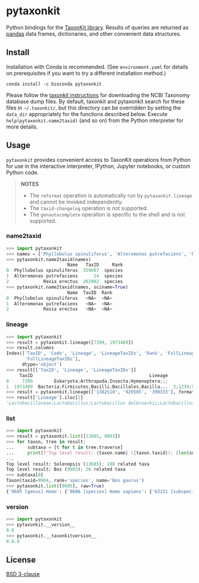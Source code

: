 # pytaxonkit

Python bindings for the [TaxonKit library](https://bioinf.shenwei.me/taxonkit/).
Results of queries are returned as [pandas](https://pandas.pydata.org/) data frames, dictionaries, and other convenient data structures.


## Install

Installation with Conda is recommended.
(See `environment.yaml` for details on prerequisites if you want to try a different installation method.)

```
conda install -c bioconda pytaxonkit
```

Please follow the [taxonkit instructions](https://bioinf.shenwei.me/taxonkit/usage/#taxonkit) for downloading the NCBI Taxonomy database dump files.
By default, taxonkit and pytaxonkit search for these files in `~/.taxonkit/`, but this directory can be overridden by setting the `data_dir` appropriately for the functions described below.
Execute `help(pytaxonkit.name2taxid)` (and so on) from the Python interpreter for more details.


## Usage

`pytaxonkit` provides convenient access to TaxonKit operations from Python for use in the interactive interpreter, IPython, Jupyter notebooks, or custom Python code.

> **NOTES**
> - The `reformat` operation is automatically run by `pytaxonkit.lineage` and cannot be invoked independently.
> - The `taxid-changelog` operation is not supported.
> - The `genautocomplete` operation is specific to the shell and is not supported.

### name2taxid

```python
>>> import pytaxonkit
>>> names = ['Phyllobolus spinuliferus', 'Alteromonas putrefaciens', 'Rexia erectus']
>>> pytaxonkit.name2taxid(names)
                       Name   TaxID     Rank
0  Phyllobolus spinuliferus  359607  species
1  Alteromonas putrefaciens      24  species
2             Rexia erectus  262902  species
>>> pytaxonkit.name2taxid(names, sciname=True)
                       Name  TaxID  Rank
0  Phyllobolus spinuliferus   <NA>  <NA>
1  Alteromonas putrefaciens   <NA>  <NA>
2             Rexia erectus   <NA>  <NA>
```

### lineage

```python
>>> import pytaxonkit
>>> result = pytaxonkit.lineage([7399, 1973489])
>>> result.columns
Index(['TaxID', 'Code', 'Lineage', 'LineageTaxIDs', 'Rank', 'FullLineage',
       'FullLineageTaxIDs'],
      dtype='object')
>>> result[['TaxID', 'Lineage', 'LineageTaxIDs']]
     TaxID                                            Lineage                          LineageTaxIDs
0     7399        Eukaryota;Arthropoda;Insecta;Hymenoptera;;;                2759;6656;50557;7399;;;
1  1973489  Bacteria;Firmicutes;Bacilli;Bacillales;Bacilla...  2;1239;91061;1385;186817;1386;1973489
>>> result = pytaxonkit.lineage(['1382510', '929505', '390333'], formatstr='{f};{g};{s};{S}')
>>> result['Lineage'].iloc[2]
'Lactobacillaceae;Lactobacillus;Lactobacillus delbrueckii;Lactobacillus delbrueckii subsp. bulgaricus'
```

### list

```python
>>> import pytaxonkit
>>> result = pytaxonkit.list([13685, 9903])
>>> for taxon, tree in result:
...     subtaxa = [t for t in tree.traverse]
...     print(f'Top level result: {taxon.name} ({taxon.taxid}); {len(subtaxa)} related taxa')
...
Top level result: Solenopsis (13685); 198 related taxa
Top level result: Bos (9903); 26 related taxa
>>> subtaxa[0]
Taxon(taxid=9904, rank='species', name='Bos gaurus')
>>> pytaxonkit.list([9605], raw=True)
{'9605 [genus] Homo': {'9606 [species] Homo sapiens': {'63221 [subspecies] Homo sapiens neanderthalensis': {}, "741158 [subspecies]Homo sapiens subsp. 'Denisova'": {}, '2665952 [no rank] environmental samples': {'2665953 [species] Homo sapiens environmentalsample': {}}}, '1425170 [species] Homo heidelbergensis': {}}}
```

### version

```python
>>> import pytaxonkit
>>> pytaxonkit.__version__
0.6
>>> pytaxonkit.__taxonkitversion__
0.6.0
```


## License

[BSD 3-clause](LICENSE)
